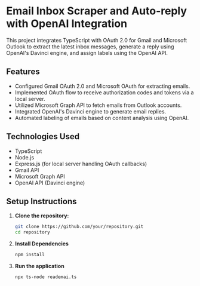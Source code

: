 # Email Inbox Scraper and Auto-reply with OpenAI Integration

This project integrates TypeScript with OAuth 2.0 for Gmail and Microsoft Outlook to extract the latest inbox messages, generate a reply using OpenAI's Davinci engine, and assign labels using the OpenAI API.

## Features

- Configured Gmail OAuth 2.0 and Microsoft OAuth for extracting emails.
- Implemented OAuth flow to receive authorization codes and tokens via a local server.
- Utilized Microsoft Graph API to fetch emails from Outlook accounts.
- Integrated OpenAI's Davinci engine to generate email replies.
- Automated labeling of emails based on content analysis using OpenAI.

## Technologies Used

- TypeScript
- Node.js
- Express.js (for local server handling OAuth callbacks)
- Gmail API
- Microsoft Graph API
- OpenAI API (Davinci engine)

## Setup Instructions

1. **Clone the repository:**

   ```bash
   git clone https://github.com/your/repository.git
   cd repository
2. **Install Dependencies**
   ```bash
   npm install
3. **Run the application**
   ```bash
   npx ts-node reademai.ts
